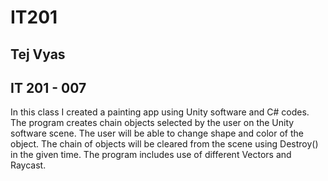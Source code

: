 # IT201
## Tej Vyas
## IT 201 - 007

In this class I created a painting app using Unity software and C# codes.
The program creates chain objects selected by the user on the Unity software scene.
The user will be able to change shape and color of the object.
The chain of objects will be cleared from the scene using Destroy() in the given time.
The program includes use of different Vectors and Raycast.
 
